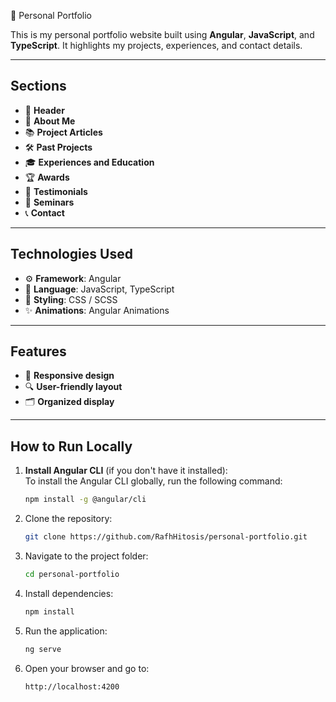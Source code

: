 🚀 Personal Portfolio  

This is my personal portfolio website built using **Angular**, **JavaScript**, and **TypeScript**. It highlights my projects, experiences, and contact details.

---

## Sections  

- 📜 **Header**  
- 👤 **About Me**  
- 📚 **Project Articles**  
- 🛠️ **Past Projects**  
- 🎓 **Experiences and Education**  
- 🏆 **Awards**  
- 💬 **Testimonials**  
- 🎤 **Seminars**  
- 📞 **Contact**  

---

## Technologies Used  

- ⚙️ **Framework**: Angular  
- 📝 **Language**: JavaScript, TypeScript  
- 🎨 **Styling**: CSS / SCSS  
- ✨ **Animations**: Angular Animations  

---

## Features  

- 📱 **Responsive design**
- 🔍 **User-friendly layout**
- 🗂️ **Organized display**

---

## How to Run Locally  

1. **Install Angular CLI** (if you don't have it installed):  
   To install the Angular CLI globally, run the following command:
   ```bash
   npm install -g @angular/cli
   ```

2. Clone the repository:  
   ```bash
   git clone https://github.com/RafhHitosis/personal-portfolio.git
   ```

3. Navigate to the project folder:  
   ```bash
   cd personal-portfolio
   ```

4. Install dependencies:  
   ```bash
   npm install
   ```

5. Run the application:  
   ```bash
   ng serve
   ```

6. Open your browser and go to:  
   ```
   http://localhost:4200
   ```
